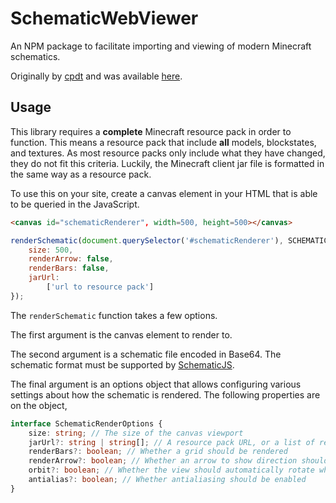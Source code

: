 # SchematicWebViewer
An NPM package to facilitate importing and viewing of modern Minecraft schematics.

Originally by [cpdt](https://github.com/cpdt) and was available [here](https://github.com/me4502/WorldEditGolf/tree/master/3d_test).

## Usage

This library requires a **complete** Minecraft resource pack in order to function. This means a resource pack that include **all** models, blockstates, and textures. As most resource packs only include what they have changed, they do not fit this criteria. Luckily, the Minecraft client jar file is formatted in the same way as a resource pack. 

To use this on your site, create a canvas element in your HTML that is able to be queried in the JavaScript.

```html
<canvas id="schematicRenderer", width=500, height=500></canvas>
```

```javascript
renderSchematic(document.querySelector('#schematicRenderer'), SCHEMATIC_FILE, {
    size: 500,
    renderArrow: false,
    renderBars: false,
    jarUrl:
        ['url to resource pack']
});
```

The `renderSchematic` function takes a few options.

The first argument is the canvas element to render to.

The second argument is a schematic file encoded in Base64. The schematic format must be supported by [SchematicJS](https://github.com/EngineHub/SchematicJS).

The final argument is an options object that allows configuring various settings about how the schematic is rendered. The following properties are on the object,

```typescript
interface SchematicRenderOptions {
    size: string; // The size of the canvas viewport
    jarUrl?: string | string[]; // A resource pack URL, or a list of resource pack URLs in priority order
    renderBars?: boolean; // Whether a grid should be rendered
    renderArrow?: boolean; // Whether an arrow to show direction should be rendered
    orbit?: boolean; // Whether the view should automatically rotate when not being dragged by the user
    antialias?: boolean; // Whether antialiasing should be enabled
}
```
